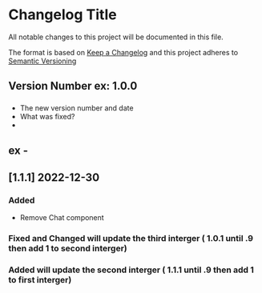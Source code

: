 # Changelog Title

All notable changes to this project will be documented in this file.

The format is based on [Keep a Changelog](https://keepachangelog.com/en/1.0.0)
and this project adheres to
[Semantic Versioning](https://semver.org/spec/v2.0.0.html)

## Version Number ex: 1.0.0

###

- The new version number and date
- What was fixed?
-

## ex -

## [1.1.1] 2022-12-30

### Added

- Remove Chat component

### Fixed and Changed will update the third interger ( 1.0.1 until .9 then add 1 to second interger)

### Added will update the second interger ( 1.1.1 until .9 then add 1 to first interger)
